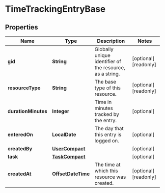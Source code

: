 

# TimeTrackingEntryBase


## Properties

| Name | Type | Description | Notes |
|------------ | ------------- | ------------- | -------------|
|**gid** | **String** | Globally unique identifier of the resource, as a string. |  [optional] [readonly] |
|**resourceType** | **String** | The base type of this resource. |  [optional] [readonly] |
|**durationMinutes** | **Integer** | Time in minutes tracked by the entry. |  [optional] |
|**enteredOn** | **LocalDate** | The day that this entry is logged on. |  [optional] |
|**createdBy** | [**UserCompact**](UserCompact.md) |  |  [optional] |
|**task** | [**TaskCompact**](TaskCompact.md) |  |  [optional] |
|**createdAt** | **OffsetDateTime** | The time at which this resource was created. |  [optional] [readonly] |




